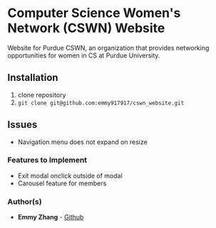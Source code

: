 # Computer Science Women's Network (CSWN) Website
Website for Purdue CSWN, an organization that provides networking opportunities for women in CS at
Purdue University.

## Installation
1. clone repository
2. `git clone git@github.com:emmy917917/cswn_website.git`

## Issues
* Navigation menu does not expand on resize

### Features to Implement
* Exit modal onclick outside of modal
* Carousel feature for members

### Author(s)

* **Emmy Zhang** - [Github](https://github.com/emmy917917)
